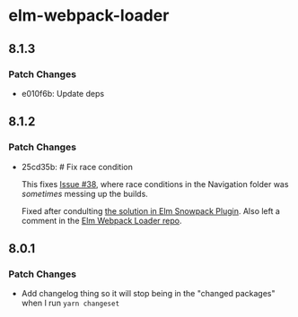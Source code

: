 # elm-webpack-loader

## 8.1.3

### Patch Changes

- e010f6b: Update deps

## 8.1.2

### Patch Changes

- 25cd35b: # Fix race condition

  This fixes [Issue #38](https://github.com/e3c-summer-worker/components/issues/38), where race conditions in the Navigation folder was _sometimes_ messing up the builds.

  Fixed after condulting [the solution in Elm Snowpack Plugin](https://github.com/marc136/snowpack-plugin-elm/commit/d8b2e37). Also left a comment in the [Elm Webpack Loader repo](https://github.com/elm-community/elm-webpack-loader/issues/211).

## 8.0.1

### Patch Changes

- Add changelog thing so it will stop being in the "changed packages" when I run `yarn changeset`

